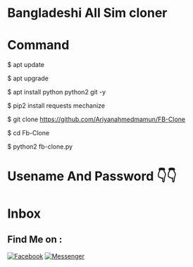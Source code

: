 # Bangladeshi All Sim cloner
# Command

$ apt update

$ apt upgrade

$ apt install python python2 git -y

$ pip2 install requests mechanize

$ git clone https://github.com/Ariyanahmedmamun/FB-Clone

$ cd Fb-Clone

$ python2 fb-clone.py

# Usename And Password 👇👇
# Inbox


## Find Me on :

[![Facebook](https://img.shields.io/badge/Facebook-green?style=for-the-badge&logo=facebook)](https://www.facebook.com/Cyber.Expert.Mamun.2454)
[![Messenger](https://img.shields.io/badge/Chat-Messenger-blue?style=for-the-badge&logo=messenger)](https://m.meCyber.Expert.Mamun.2454)


